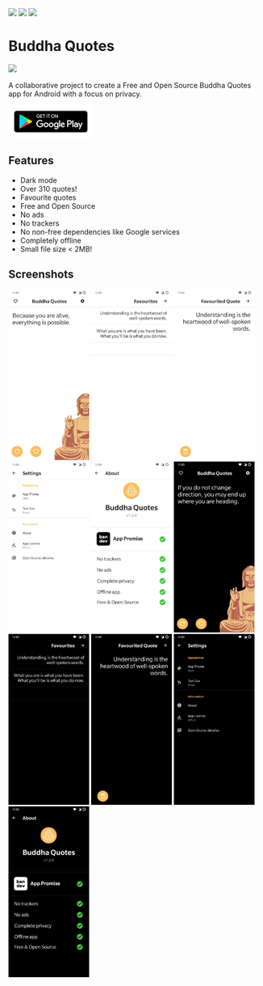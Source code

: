<p>
<img src="https://gitlab.com/bandev/buddha-quotes/badges/master/pipeline.svg"/>
<img src="https://img.shields.io/badge/licence-GNU%20GPLv3-blue"/>
<img src="https://img.shields.io/badge/bandev%20promise-%E2%9C%93%20-brightgreen"/>
</p>

# Buddha Quotes

![](https://gitlab.com/bandev/buddha-quotes/-/raw/master/app/src/main/res/mipmap-xxhdpi/ic_launcher_round.webp)

A collaborative project to create a Free and Open Source Buddha Quotes app for Android with a focus on privacy.

<p><a href="https://play.google.com/store/apps/details?id=org.bandev.buddhaquotes"><img src="google-play-badge__2_.png" height="65px"/></a></p>

## Features

- Dark mode
- Over 310 quotes!
- Favourite quotes
- Free and Open Source
- No ads
- No trackers
- No non-free dependencies like Google services
- Completely offline
- Small file size < 2MB!

## Screenshots

[<img src="Screenshots/Screenshot_20200810-170430.jpg" width=160>](Screenshots/Screenshot_20200810-170430.jpg)
[<img src="Screenshots/Screenshot_20200810-170440.jpg" width=160>](Screenshots/Screenshot_20200810-170440.jpg)
[<img src="Screenshots/Screenshot_20200810-170445.jpg" width=160>](Screenshots/Screenshot_20200810-170445.jpg)
[<img src="Screenshots/Screenshot_20200810-170434.jpg" width=160>](Screenshots/Screenshot_20200810-170434.jpg)
[<img src="Screenshots/Screenshot_20200810-170454.jpg" width=160>](Screenshots/Screenshot_20200810-170454.jpg)
[<img src="Screenshots/Screenshot_20200810-170506.jpg" width=160>](Screenshots/Screenshot_20200810-170506.jpg)
[<img src="Screenshots/Screenshot_20200810-170511.jpg" width=160>](Screenshots/Screenshot_20200810-170511.jpg)
[<img src="Screenshots/Screenshot_20200810-170514.jpg" width=160>](Screenshots/Screenshot_20200810-170514.jpg)
[<img src="Screenshots/Screenshot_20200810-170501.jpg" width=160>](Screenshots/Screenshot_20200810-170501.jpg)
[<img src="Screenshots/Screenshot_20200810-170503.jpg" width=160>](Screenshots/Screenshot_20200810-170503.jpg)